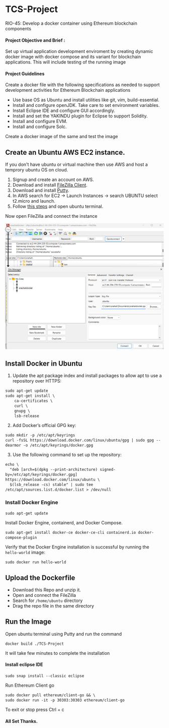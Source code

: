 # TCS-Project
RIO-45: Develop a docker container using Ethereum blockchain components

#### Project Objective and Brief : 
Set up virtual application development enviroment by creating dynamic docker image with docker compose and its variant for blockchain applications. This will include testing of the running image

#### Project Guidelines
Create a docker file with the following specifications as needed to support development activities for Ethereum Blockchain applications
* Use base OS as Ubuntu and install utilities like git, vim, build-essential.
* Install and configure openJDK. Take care to set environment variables.
* Install Eclipse IDE and configure GUI accordingly.
* Install and set the YAKINDU plugin for Eclipse to support Solidity.
* Install and configure EVM.
* Install and configure Solc.

Create a docker image of the same and test the image

## Create an Ubuntu AWS EC2 instance.

If you don't have ubuntu or virtual machine then use AWS and host a temprory ubuntu OS on cloud.

1. Signup and create an account on AWS.
2. Download and install [FileZilla Client](https://filezilla-project.org/download.php).
3. Download and install [Putty](https://www.chiark.greenend.org.uk/~sgtatham/putty/latest.html).
4. In AWS search for EC2 -> Launch Instances -> search UBUNTU select t2.micro and launch.
5. Follow [this steps](https://asf.alaska.edu/how-to/data-recipes/connect-to-your-ec2-instance-using-putty-v1-1/) and open ubuntu terminal.

Now open FileZilla and connect the instance 


<img src="https://github.com/snahal04/TCS-Project/blob/main/images/Filezilla.png" alt="drawing" style="width:600px; height:400px;"/>

## Install Docker in Ubuntu

1. Update the apt package index and install packages to allow apt to use a repository over HTTPS:

```ubuntu
sudo apt-get update
sudo apt-get install \
    ca-certificates \
    curl \
    gnupg \
    lsb-release
```

2. Add Docker’s official GPG key:

```ubuntu
sudo mkdir -p /etc/apt/keyrings
curl -fsSL https://download.docker.com/linux/ubuntu/gpg | sudo gpg --dearmor -o /etc/apt/keyrings/docker.gpg
```

3. Use the following command to set up the repository:

```ubuntu
echo \
  "deb [arch=$(dpkg --print-architecture) signed-by=/etc/apt/keyrings/docker.gpg] https://download.docker.com/linux/ubuntu \
  $(lsb_release -cs) stable" | sudo tee /etc/apt/sources.list.d/docker.list > /dev/null
```

### Install Docker Engine

```ubuntu
sudo apt-get update
```

Install Docker Engine, containerd, and Docker Compose.

``` ubuntu
sudo apt-get install docker-ce docker-ce-cli containerd.io docker-compose-plugin 
```

Verify that the Docker Engine installation is successful by running the `hello-world` image:

```ubuntu
sudo docker run hello-world
```

## Upload the Dockerfile 

* Download this Repo and unzip it. 
* Open and connect the FileZilla
* Search for `/home/ubuntu` directory
* Drag the repo file in the same directory

## Run the Image

Open ubuntu terminal using Putty and run the command

```ubuntu
docker build ./TCS-Project
```

It will take few minutes to complete the installation

#### Install eclipse IDE

```ubuntu 
sudo snap install --classic eclipse
```

Run Ethereum Client go 

``` ubuntu
sudo docker pull ethereum/client-go && \
sudo docker run -it -p 30303:30303 ethereum/client-go
```

To exit or stop press Ctrl + c

#### All Set Thanks.







